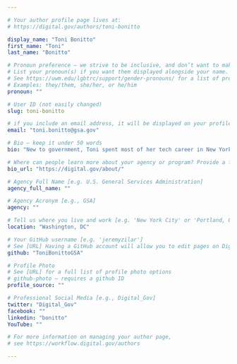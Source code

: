 ```yaml
---

# Your author profile page lives at:
# https://digital.gov/authors/toni-bonitto

display_name: "Toni Bonitto"
first_name: "Toni"
last_name: "Bonitto"

# Pronoun preference — we strive to be inclusive, and don’t want to make assumptions on a person’s first name (be it a gender-neutral name, or is one more common in languages other than English). Learn more http://www.MyPronouns.org
# List your pronoun(s) if you want them displayed alongside your name. Leave it blank and we'll use just your name.
# See https://uwm.edu/lgbtrc/support/gender-pronouns/ for a list of pronouns
# Examples: they/them, she/her, or he/him
pronoun: ""

# User ID (not easily changed)
slug: toni-bonitto

# if you include an email address, it will be displayed on your profile page
email: "toni.bonitto@gsa.gov"

# Bio — keep it under 50 words
bio: "New to government, Toni spent most of her tech career in New York, New Jersey, and Florida in the private and nonprofit sectors. She now serves as an Innovation Specialist for DigitalGov in the Technology Transformation Service at GSA&#39;s headquarters in Washington, DC."

# Where can people learn more about your agency or program? Provide a full URL [e.g. 'https://www.example.gov/']
bio_url: "https://digital.gov/about/"

# Agency Full Name [e.g. U.S. General Services Administration]
agency_full_name: ""

# Agency Acronym [e.g., GSA]
agency: ""

# Tell us where you live and work [e.g. 'New York City' or 'Portland, OR']
location: "Washington, DC"

# Your GitHub username [e.g. 'jeremyzilar']
# See [URL] Having a GitHub account will allow you to edit pages on DigitalGov. The image used in your GitHub account can also be used to populate your digital.gov profile photo.
github: "ToniBonittoGSA"

# Profile Photo
# See [URL] for a full list of profile photo options
# github-photo — requires a github ID
profile_source: ""

# Professional Social Media [e.g., Digital_Gov]
twitter: "Digital_Gov"
facebook: ""
linkedin: "bonitto"
YouTube: ""

# For more information on managing your author page,
# see https://workflow.digital.gov/authors

---
```

